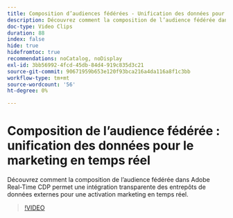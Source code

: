 ```yaml
---
title: Composition d’audiences fédérées - Unification des données pour le marketing en temps réel
description: Découvrez comment la composition de l’audience fédérée dans Adobe Real-Time CDP permet une intégration transparente des entrepôts de données externes pour une activation marketing en temps réel.
doc-type: Video Clips
duration: 88
index: false
hide: true
hidefromtoc: true
recommendations: noCatalog, noDisplay
exl-id: 3bb56992-4fcd-45db-84d4-919c835d3c21
source-git-commit: 90671959b653e120f93bca216a4da116a8f1c3bb
workflow-type: tm+mt
source-wordcount: '56'
ht-degree: 0%

---
```


# Composition de l’audience fédérée : unification des données pour le marketing en temps réel

Découvrez comment la composition de l’audience fédérée dans Adobe Real-Time CDP permet une intégration transparente des entrepôts de données externes pour une activation marketing en temps réel.

<!-- 62_S508_3442517_87_federated-audience-composition-unifying-data-for-realtime-marketing -->
>[!VIDEO](https://video.tv.adobe.com/v/3458196/?learn=on&enablevpops=true)
